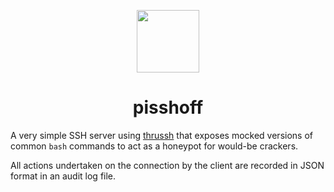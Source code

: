 <p align="center">
    <img src="https://i.imgur.com/76FWBbY.png" width="100px">
</p>

<h1 align="center">pisshoff</h1>

A very simple SSH server using [thrussh][] that exposes mocked versions of common `bash` commands
to act as a honeypot for would-be crackers.

All actions undertaken on the connection by the client are recorded in JSON format in an audit log
file.

[thrussh]: https://crates.io/crates/thrussh